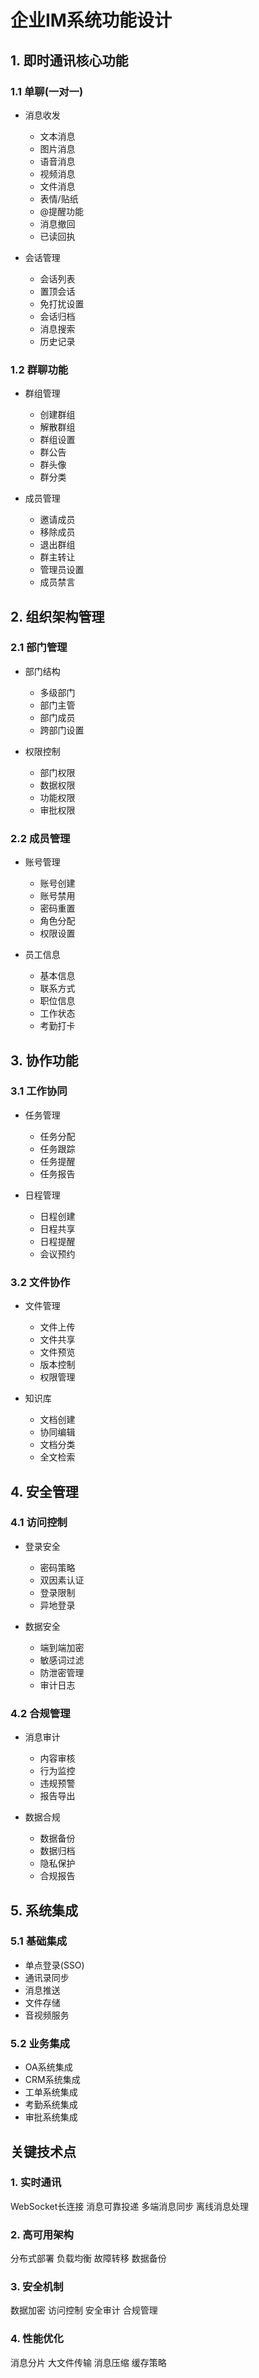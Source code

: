 # 企业IM系统功能设计

## 1. 即时通讯核心功能

### 1.1 单聊(一对一)

- 消息收发
  - 文本消息
  - 图片消息
  - 语音消息
  - 视频消息
  - 文件消息
  - 表情/贴纸
  - @提醒功能
  - 消息撤回
  - 已读回执

- 会话管理
  - 会话列表
  - 置顶会话
  - 免打扰设置
  - 会话归档
  - 消息搜索
  - 历史记录

### 1.2 群聊功能

- 群组管理
  - 创建群组
  - 解散群组
  - 群组设置
  - 群公告
  - 群头像
  - 群分类

- 成员管理
  - 邀请成员
  - 移除成员
  - 退出群组
  - 群主转让
  - 管理员设置
  - 成员禁言

## 2. 组织架构管理

### 2.1 部门管理

- 部门结构
  - 多级部门
  - 部门主管
  - 部门成员
  - 跨部门设置

- 权限控制
  - 部门权限
  - 数据权限
  - 功能权限
  - 审批权限

### 2.2 成员管理

- 账号管理
  - 账号创建
  - 账号禁用
  - 密码重置
  - 角色分配
  - 权限设置

- 员工信息
  - 基本信息
  - 联系方式
  - 职位信息
  - 工作状态
  - 考勤打卡

## 3. 协作功能

### 3.1 工作协同

- 任务管理
  - 任务分配
  - 任务跟踪
  - 任务提醒
  - 任务报告

- 日程管理
  - 日程创建
  - 日程共享
  - 日程提醒
  - 会议预约

### 3.2 文件协作

- 文件管理
  - 文件上传
  - 文件共享
  - 文件预览
  - 版本控制
  - 权限管理

- 知识库
  - 文档创建
  - 协同编辑
  - 文档分类
  - 全文检索

## 4. 安全管理

### 4.1 访问控制

- 登录安全
  - 密码策略
  - 双因素认证
  - 登录限制
  - 异地登录

- 数据安全
  - 端到端加密
  - 敏感词过滤
  - 防泄密管理
  - 审计日志

### 4.2 合规管理

- 消息审计
  - 内容审核
  - 行为监控
  - 违规预警
  - 报告导出

- 数据合规
  - 数据备份
  - 数据归档
  - 隐私保护
  - 合规报告

## 5. 系统集成

### 5.1 基础集成

- 单点登录(SSO)
- 通讯录同步
- 消息推送
- 文件存储
- 音视频服务

### 5.2 业务集成

- OA系统集成
- CRM系统集成
- 工单系统集成
- 考勤系统集成
- 审批系统集成

## 关键技术点

### 1. 实时通讯

WebSocket长连接
消息可靠投递
多端消息同步
离线消息处理

### 2. 高可用架构

分布式部署
负载均衡
故障转移
数据备份

### 3. 安全机制

数据加密
访问控制
安全审计
合规管理

### 4. 性能优化

消息分片
大文件传输
消息压缩
缓存策略
